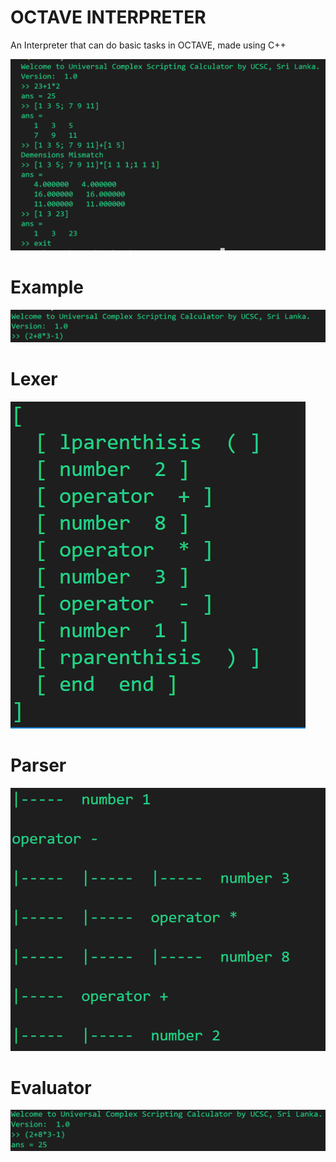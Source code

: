 # OCTAVE INTERPRETER
An Interpreter that can do basic tasks in OCTAVE, made using C++

![](imgs/Capture.PNG)

# Example
![](imgs/Capture1.PNG)

# Lexer
![](imgs/Capture2.PNG)

# Parser
![](imgs/Capture3.PNG)

# Evaluator
![](imgs/Capture4.PNG)
